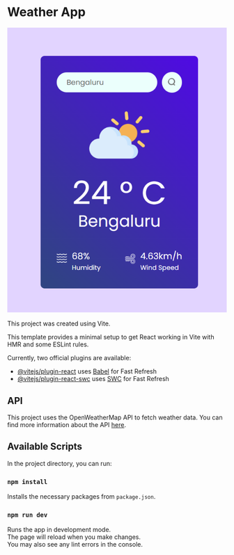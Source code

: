 # Weather App

![Weather App Screenshot](./images/weather.png)

This project was created using Vite.

This template provides a minimal setup to get React working in Vite with HMR and some ESLint rules.

Currently, two official plugins are available:

- [@vitejs/plugin-react](https://github.com/vitejs/vite-plugin-react/blob/main/packages/plugin-react/README.md) uses [Babel](https://babeljs.io/) for Fast Refresh
- [@vitejs/plugin-react-swc](https://github.com/vitejs/vite-plugin-react-swc) uses [SWC](https://swc.rs/) for Fast Refresh

## API

This project uses the OpenWeatherMap API to fetch weather data. You can find more information about the API [here](https://openweathermap.org/api).

## Available Scripts

In the project directory, you can run:

### `npm install`

Installs the necessary packages from `package.json`.

### `npm run dev`

Runs the app in development mode.\
The page will reload when you make changes.\
You may also see any lint errors in the console.
